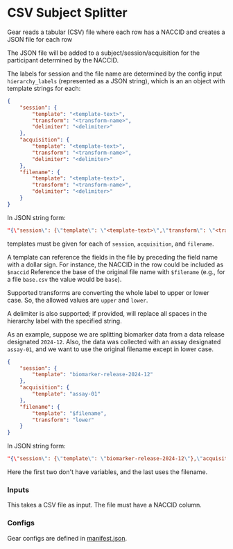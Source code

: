 # CSV Subject Splitter

Gear reads a tabular (CSV) file where each row has a NACCID and creates a JSON file for each row

The JSON file will be added to a subject/session/acquisition for the participant determined by the NACCID. 

The labels for session and the file name are determined by the config input `hierarchy_labels` (represented as a JSON string), which is an an object with template strings for each:

```json
{
    "session": {
        "template": "<template-text>",
        "transform": "<transform-name>",
        "delimiter": "<delimiter>"
    },
    "acquisition": {
        "template": "<template-text>",
        "transform": "<transform-name>",
        "delimiter": "<delimiter>"
    },
    "filename": {
        "template": "<template-text>",
        "transform": "<transform-name>",
        "delimiter": "<delimiter>"
    }
}
```

In JSON string form:

```json
"{\"session\": {\"template\": \"<template-text>\",\"transform\": \"<transform-name>\"},\"acquisition\": {\"template\": \"<template-text>\",\"transform\": \"<transform-name>\"},\"filename\": {\"template\": \"<template-text>\",\"transform\": \"<transform-name>\"}"
```

templates must be given for each of `session`, `acquisition`, and `filename`.

A template can reference the fields in the file by preceding the field name with a dollar sign.
For instance, the NACCID in the row could be included as `$naccid`
Reference the base of the original file name with `$filename` (e.g., for a file `base.csv` the value would be `base`).

Supported transforms are converting the whole label to upper or lower case.
So, the allowed values are `upper` and `lower`.

A delimiter is also supported; if provided, will replace all spaces in the hierarchy label with the specified string.

As an example, suppose we are splitting biomarker data from a data release designated `2024-12`.
Also, the data was collected with an assay designated `assay-01`, and we want to use the original filename except in lower case.

```json
{
    "session": {
        "template": "biomarker-release-2024-12"
    },
    "acquisition": {
        "template": "assay-01"
    },
    "filename": {
        "template": "$filename",
        "transform": "lower"
    }
}
```

In JSON string form:

```json
"{\"session\": {\"template\": \"biomarker-release-2024-12\"},\"acquisition\": {\"template\": \"assay-01\"},\"filename\": {\"template\": \"$filename\",\"transform\": \"lower\"}}"
```

Here the first two don't have variables, and the last uses the filename.


### Inputs

This takes a CSV file as input.
The file must have a NACCID column.

### Configs
Gear configs are defined in [manifest.json](../../gear/csv_subject_splitter/src/docker/manifest.json).